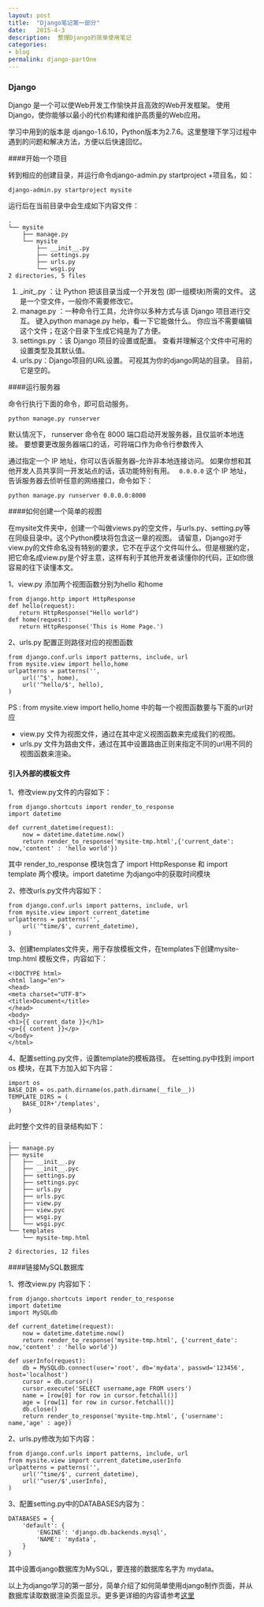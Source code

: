 ```yaml
---
layout: post
title:  "Django笔记第一部分"
date:   2015-4-3
description:  整理Django的简单使用笔记
categories:
- blog
permalink: django-partOne
---
```


### **Django**
Django 是一个可以使Web开发工作愉快并且高效的Web开发框架。 使用Django，使你能够以最小的代价构建和维护高质量的Web应用。

学习中用到的版本是 django-1.6.10，Python版本为2.7.6。这里整理下学习过程中遇到的问题和解决方法，方便以后快速回忆。

####开始一个项目

转到相应的创建目录，并运行命令django-admin.py startproject +项目名，如：

    django-admin.py startproject mysite

运行后在当前目录中会生成如下内容文件：
    
    .
    └── mysite
        ├── manage.py
        └── mysite
            ├── __init__.py
            ├── settings.py
            ├── urls.py
            └── wsgi.py
    2 directories, 5 files

 1. \__init__.py ：让 Python 把该目录当成一个开发包 (即一组模块)所需的文件。 这是一个空文件，一般你不需要修改它。
 2. manage.py ：一种命令行工具，允许你以多种方式与该 Django 项目进行交互。 键入python manage.py help，看一下它能做什么。 你应当不需要编辑这个文件；在这个目录下生成它纯是为了方便。
 3. settings.py ：该 Django 项目的设置或配置。 查看并理解这个文件中可用的设置类型及其默认值。
 4. urls.py：Django项目的URL设置。 可视其为你的django网站的目录。 目前，它是空的。


####运行服务器

命令行执行下面的命令，即可启动服务。

    python manage.py runserver

默认情况下， runserver 命令在 8000 端口启动开发服务器，且仅监听本地连接。 要想要更改服务器端口的话，可将端口作为命令行参数传入

通过指定一个 IP 地址，你可以告诉服务器–允许非本地连接访问。 如果你想和其他开发人员共享同一开发站点的话，该功能特别有用。 `` 0.0.0.0`` 这个 IP 地址，告诉服务器去侦听任意的网络接口，命令如下：

    python manage.py runserver 0.0.0.0:8000


####如何创建一个简单的视图

在mysite文件夹中，创建一个叫做views.py的空文件，与urls.py、setting.py等在同级目录中。这个Python模块将包含这一章的视图。 请留意，Django对于view.py的文件命名没有特别的要求，它不在乎这个文件叫什么。但是根据约定，把它命名成view.py是个好主意，这样有利于其他开发者读懂你的代码，正如你很容易的往下读懂本文。

1、view.py 添加两个视图函数分别为hello 和home

    from django.http import HttpResponse
    def hello(request):
       return HttpResponse("Hello world")
    def home(request):
       return HttpResponse('This is Home Page.')
    
2、urls.py 配置正则路径对应的视图函数

    from django.conf.urls import patterns, include, url
    from mysite.view import hello,home
    urlpatterns = patterns('',
        url('^$', home),
        url('^hello/$', hello),
    )
    

PS : from mysite.view import hello,home  中的每一个视图函数要与下面的url对应

- view.py 文件为视图文件，通过在其中定义视图函数来完成我们的视图。
- urls.py 文件为路由文件，通过在其中设置路由正则来指定不同的url用不同的视图函数来渲染。


#### 引入外部的模板文件

1、修改view.py文件的内容如下：

    from django.shortcuts import render_to_response
    import datetime

    def current_datetime(request):
        now = datetime.datetime.now()
        return render_to_response('mysite-tmp.html',{'current_date': now,'content' : 'hello world'})

其中 render_to_response 模块包含了 import HttpResponse 和 import template 两个模块。import datetime 为django中的获取时间模块

2、修改urls.py文件内容如下：

    from django.conf.urls import patterns, include, url
    from mysite.view import current_datetime
    urlpatterns = patterns('',
        url('^time/$', current_datetime),
    )
    
3、创建templates文件夹，用于存放模板文件，在templates下创建mysite-tmp.html 模板文件，内容如下：

    <!DOCTYPE html>
    <html lang="en">
    <head>
    <meta charset="UTF-8">
    <title>Document</title>
    </head>
    <body>
    <h1>{{ current_date }}</h1>
    <p>{{ content }}</p>
    </body>
    </html>
    
4、配置setting.py文件，设置template的模板路径。
在setting.py中找到 import os 模块，在其下方加入如下内容：

    import os
    BASE_DIR = os.path.dirname(os.path.dirname(__file__))
    TEMPLATE_DIRS = (
        BASE_DIR+'/templates',
    )

此时整个文件的目录结构如下：

    .
    ├── manage.py
    ├── mysite
    │   ├── __init__.py
    │   ├── __init__.pyc
    │   ├── settings.py
    │   ├── settings.pyc
    │   ├── urls.py
    │   ├── urls.pyc
    │   ├── view.py
    │   ├── view.pyc
    │   ├── wsgi.py
    │   └── wsgi.pyc
    └── templates
        └── mysite-tmp.html
    
    2 directories, 12 files

####链接MySQL数据库

1、修改view.py 内容如下：
    
    from django.shortcuts import render_to_response
    import datetime
    import MySQLdb

    def current_datetime(request):
        now = datetime.datetime.now()
        return render_to_response('mysite-tmp.html', {'current_date': now,'content' : 'hello world'})

    def userInfo(request):
        db = MySQLdb.connect(user='root', db='mydata', passwd='123456', host='localhost')
        cursor = db.cursor()
        cursor.execute('SELECT username,age FROM users')
        name = [row[0] for row in cursor.fetchall()]
        age = [row[1] for row in cursor.fetchall()]
        db.close()
        return render_to_response('mysite-tmp.html', {'username': name,'age' : age})


2、urls.py修改为如下内容：

    from django.conf.urls import patterns, include, url
    from mysite.view import current_datetime,userInfo
    urlpatterns = patterns('',
        url('^time/$', current_datetime),
        url('^user/$',userInfo),
    )

3、配置setting.py中的DATABASES内容为：
    
    DATABASES = {
        'default': {
            'ENGINE': 'django.db.backends.mysql',
            'NAME': 'mydata',
        }
    }

其中设置django数据库为MySQL，要连接的数据库名字为 mydata。

以上为django学习的第一部分，简单介绍了如何简单使用django制作页面，并从数据库读取数据渲染页面显示。更多更详细的内容请参考[这里](http://djangobook.py3k.cn/2.0/)